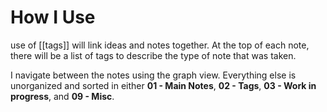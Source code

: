 # How I Use
use of [[tags]] will link ideas and notes together. At the top of each note, there will be a list of tags to describe the type of note that was taken.

I navigate between the notes using the graph view. Everything else is unorganized and sorted in either **01 - Main Notes**, **02 - Tags**, **03 - Work in progress**, and **09 - Misc**.